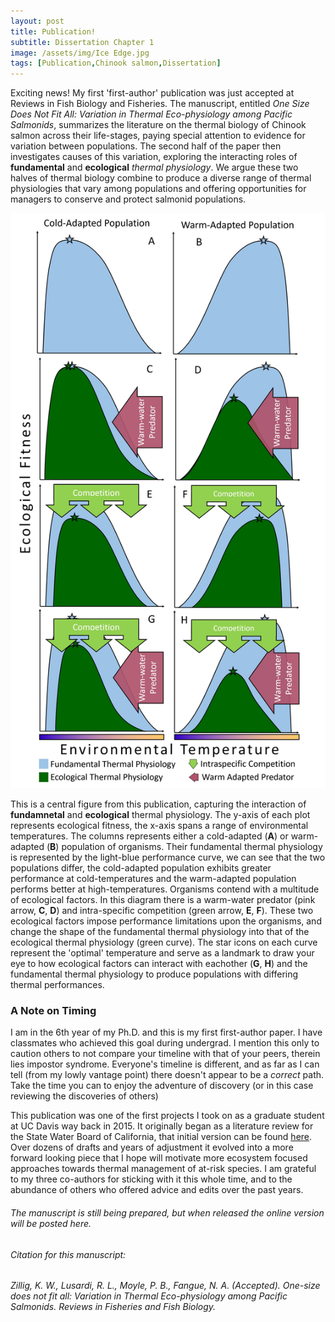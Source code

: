 ```yaml
---
layout: post
title: Publication!
subtitle: Dissertation Chapter 1
image: /assets/img/Ice Edge.jpg
tags: [Publication,Chinook salmon,Dissertation]
---
```


Exciting news! My first 'first-author' publication was just accepted at Reviews in Fish Biology and Fisheries. The manuscript, entitled *One Size Does Not Fit All: Variation in Thermal Eco-physiology among Pacific Salmonids*, summarizes the literature on the thermal biology of Chinook salmon across their life-stages, paying special attention to evidence for variation between populations. The second half of the paper then investigates causes of this variation, exploring the interacting roles of **fundamental** and **ecological** *thermal physiology*. We argue these two halves of thermal biology combine to produce a diverse range of thermal physiologies that vary among populations and offering opportunities for managers to conserve and protect salmonid populations. 

![](/assets/img/figures/RFBF-D-20-00034_R1_thermal_physiology.jpg)

This is a central figure from this publication, capturing the interaction of **fundamnetal** and **ecological** thermal physiology. The y-axis of each plot represents ecological fitness, the x-axis spans a range of environmental temperatures. The columns represents either a cold-adapted (**A**) or warm-adapted (**B**) population of organisms. Their fundamental thermal physiology is represented by the light-blue performance curve, we can see that the two populations differ, the cold-adapted population exhibits greater performance at cold-temperatures and the warm-adapted population performs better at high-temperatures. Organisms contend with a multitude of ecological factors. In this diagram there is a warm-water predator (pink arrow, **C**, **D**) and intra-specific competition (green arrow, **E**, **F**). These two ecological factors impose performance limitations upon the organisms, and change the shape of the fundamental thermal physiology into that of the ecological thermal physiology (green curve). The star icons on each curve represent the 'optimal' temperature and serve as a landmark to draw your eye to how ecological factors can interact with eachother (**G**, **H**) and the fundamental thermal physiology to produce populations with differing thermal performances.

### A Note on Timing

I am in the 6th year of my Ph.D. and this is my first first-author paper. I have classmates who achieved this goal during undergrad. I mention this only to caution others to not compare your timeline with that of your peers, therein lies impostor syndrome. Everyone's timeline is different, and as far as I can tell (from my lowly vantage point) there doesn't appear to be a *correct* path. Take the time you can to enjoy the adventure of discovery (or in this case reviewing the discoveries of others)

This publication was one of the first projects I took on as a graduate student at UC Davis way back in 2015. It originally began as a literature review for the State Water Board of California, that initial version can be found [here]({{https://kenzillig.github.io/}}/assets/pdf/Waterboard_report_2018.pdf). Over dozens of drafts and years of adjustment it evolved into a more forward looking piece that I hope will motivate more ecosystem focused approaches towards thermal management of at-risk species. I am grateful to my three co-authors for sticking with it this whole time, and to the abundance of others who offered advice and edits over the past years.

###### The manuscript is still being prepared, but when released the online version will be posted here.
###### Citation for this manuscript:
######    Zillig, K. W., Lusardi, R. L., Moyle, P. B., Fangue, N. A. (*Accepted*). One-size does not fit all: Variation in Thermal Eco-physiology among Pacific Salmonids. Reviews in Fisheries and Fish Biology.